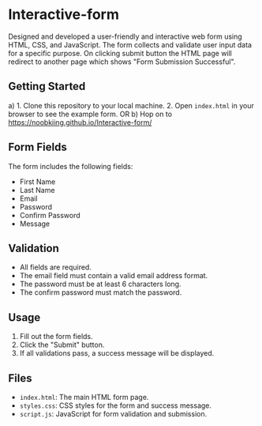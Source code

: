 # Interactive-form
Designed and developed a user-friendly and interactive web form using HTML, CSS, and JavaScript. 
The form collects and validate user input data for a specific purpose. On clicking submit button the HTML page will redirect to another page which shows "Form Submission Successful".
## Getting Started
a) 1. Clone this repository to your local machine.
   2. Open `index.html` in your browser to see the example form.
             OR
b) Hop on to https://noobkiing.github.io/Interactive-form/
## Form Fields

The form includes the following fields:

- First Name
- Last Name
- Email
- Password
- Confirm Password
- Message

## Validation

- All fields are required.
- The email field must contain a valid email address format.
- The password must be at least 6 characters long.
- The confirm password must match the password.

## Usage

1. Fill out the form fields.
2. Click the "Submit" button.
3. If all validations pass, a success message will be displayed.

## Files

- `index.html`: The main HTML form page.
- `styles.css`: CSS styles for the form and success message.
- `script.js`: JavaScript for form validation and submission.
